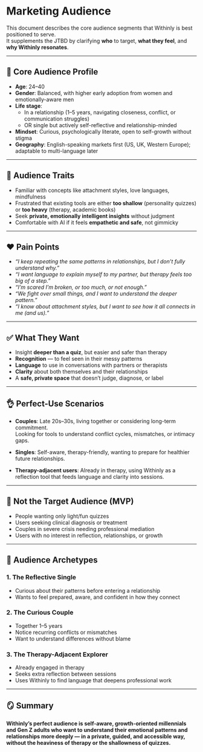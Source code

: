 # Marketing Audience

This document describes the core audience segments that Withinly is best positioned to serve.  
It supplements the JTBD by clarifying **who** to target, **what they feel**, and **why Withinly resonates**.

---

## 🎯 Core Audience Profile

- **Age**: 24–40
- **Gender**: Balanced, with higher early adoption from women and emotionally-aware men
- **Life stage**:
  - In a relationship (1–5 years, navigating closeness, conflict, or communication struggles)
  - OR single but actively self-reflective and relationship-minded
- **Mindset**: Curious, psychologically literate, open to self-growth without stigma
- **Geography**: English-speaking markets first (US, UK, Western Europe); adaptable to multi-language later

---

## 🧠 Audience Traits

- Familiar with concepts like attachment styles, love languages, mindfulness
- Frustrated that existing tools are either **too shallow** (personality quizzes) or **too heavy** (therapy, academic books)
- Seek **private, emotionally intelligent insights** without judgment
- Comfortable with AI if it feels **empathetic and safe**, not gimmicky

---

## ❤️ Pain Points

- _“I keep repeating the same patterns in relationships, but I don’t fully understand why.”_
- _“I want language to explain myself to my partner, but therapy feels too big of a step.”_
- _“I’m scared I’m broken, or too much, or not enough.”_
- _“We fight over small things, and I want to understand the deeper pattern.”_
- _“I know about attachment styles, but I want to see how it all connects in me (and us).”_

---

## ✅ What They Want

- Insight **deeper than a quiz**, but easier and safer than therapy
- **Recognition** — to feel seen in their messy patterns
- **Language** to use in conversations with partners or therapists
- **Clarity** about both themselves and their relationships
- A **safe, private space** that doesn’t judge, diagnose, or label

---

## 👌 Perfect-Use Scenarios

- **Couples**: Late 20s–30s, living together or considering long-term commitment.  
  Looking for tools to understand conflict cycles, mismatches, or intimacy gaps.

- **Singles**: Self-aware, therapy-friendly, wanting to prepare for healthier future relationships.

- **Therapy-adjacent users**: Already in therapy, using Withinly as a reflection tool that feeds language and clarity into sessions.

---

## 🚫 Not the Target Audience (MVP)

- People wanting only light/fun quizzes
- Users seeking clinical diagnosis or treatment
- Couples in severe crisis needing professional mediation
- Users with no interest in reflection, relationships, or growth

---

## 🧩 Audience Archetypes

### 1. The Reflective Single

- Curious about their patterns before entering a relationship
- Wants to feel prepared, aware, and confident in how they connect

### 2. The Curious Couple

- Together 1–5 years
- Notice recurring conflicts or mismatches
- Want to understand differences without blame

### 3. The Therapy-Adjacent Explorer

- Already engaged in therapy
- Seeks extra reflection between sessions
- Uses Withinly to find language that deepens professional work

---

## 🪞 Summary

**Withinly’s perfect audience is self-aware, growth-oriented millennials and Gen Z adults who want to understand their emotional patterns and relationships more deeply — in a private, guided, and accessible way, without the heaviness of therapy or the shallowness of quizzes.**
